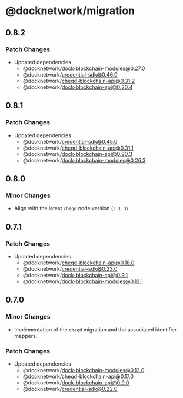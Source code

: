 # @docknetwork/migration

## 0.8.2

### Patch Changes

- Updated dependencies
  - @docknetwork/dock-blockchain-modules@0.27.0
  - @docknetwork/credential-sdk@0.46.0
  - @docknetwork/cheqd-blockchain-api@0.31.2
  - @docknetwork/dock-blockchain-api@0.20.4

## 0.8.1

### Patch Changes

- Updated dependencies
  - @docknetwork/credential-sdk@0.45.0
  - @docknetwork/cheqd-blockchain-api@0.31.1
  - @docknetwork/dock-blockchain-api@0.20.3
  - @docknetwork/dock-blockchain-modules@0.26.3

## 0.8.0

### Minor Changes

- Align with the latest `cheqd` node version (`3.1.3`)

## 0.7.1

### Patch Changes

- Updated dependencies
  - @docknetwork/cheqd-blockchain-api@0.18.0
  - @docknetwork/credential-sdk@0.23.0
  - @docknetwork/dock-blockchain-api@0.9.1
  - @docknetwork/dock-blockchain-modules@0.12.1

## 0.7.0

### Minor Changes

- Implementation of the `cheqd` migration and the associated identifier mappers.

### Patch Changes

- Updated dependencies
  - @docknetwork/dock-blockchain-modules@0.12.0
  - @docknetwork/cheqd-blockchain-api@0.17.0
  - @docknetwork/dock-blockchain-api@0.9.0
  - @docknetwork/credential-sdk@0.22.0
